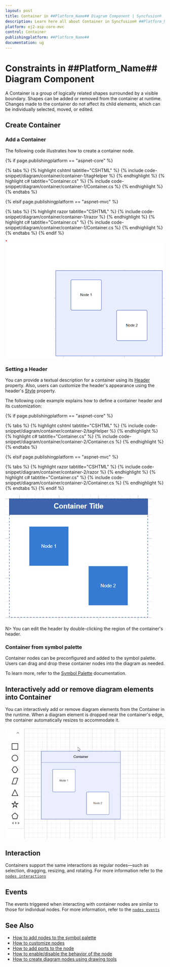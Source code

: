 ```yaml
---
layout: post
title: Container in ##Platform_Name## Diagram Component | Syncfusion®
description: Learn here all about Container in Syncfusion® ##Platform_Name## Diagram component of Syncfusion Essential® JS 2 and more.
platform: ej2-asp-core-mvc
control: Container
publishingplatform: ##Platform_Name##
documentation: ug
---
```


# Constraints in ##Platform_Name## Diagram Component

A Container is a group of logically related shapes surrounded by a visible boundary. Shapes can be added or removed from the container at runtime. Changes made to the container do not affect its child elements, which can be individually selected, moved, or edited.

## Create Container

### Add a Container

The following code illustrates how to create a container node.

{% if page.publishingplatform == "aspnet-core" %}

{% tabs %}
{% highlight cshtml tabtitle="CSHTML" %}
{% include code-snippet/diagram/container/container-1/tagHelper %}
{% endhighlight %}
{% highlight c# tabtitle="Container.cs" %}
{% include code-snippet/diagram/container/container-1/Container.cs %}
{% endhighlight %}
{% endtabs %}

{% elsif page.publishingplatform == "aspnet-mvc" %}

{% tabs %}
{% highlight razor tabtitle="CSHTML" %}
{% include code-snippet/diagram/container/container-1/razor %}
{% endhighlight %}
{% highlight c# tabtitle="Container.cs" %}
{% include code-snippet/diagram/container/container-1/Container.cs %}
{% endhighlight %}
{% endtabs %}
{% endif %}

![container-1](./images/container-1.png)

### Setting a Header

You can provide a textual description for a container using its [Header](https://help.syncfusion.com/cr/aspnetcore-js2/Syncfusion.EJ2.Diagrams.DiagramContainer.html#Syncfusion_EJ2_Diagrams_DiagramContainer_Header) property. Also, users can customize the header's appearance using the header's [Style](https://help.syncfusion.com/cr/aspnetcore-js2/Syncfusion.EJ2.Diagrams.DiagramHeader.html#Syncfusion_EJ2_Diagrams_DiagramHeader_Style) property.

The following code example explains how to define a container header and its customization:

{% if page.publishingplatform == "aspnet-core" %}

{% tabs %}
{% highlight cshtml tabtitle="CSHTML" %}
{% include code-snippet/diagram/container/container-2/tagHelper %}
{% endhighlight %}
{% highlight c# tabtitle="Container.cs" %}
{% include code-snippet/diagram/container/container-2/Container.cs %}
{% endhighlight %}
{% endtabs %}

{% elsif page.publishingplatform == "aspnet-mvc" %}

{% tabs %}
{% highlight razor tabtitle="CSHTML" %}
{% include code-snippet/diagram/container/container-2/razor %}
{% endhighlight %}
{% highlight c# tabtitle="Container.cs" %}
{% include code-snippet/diagram/container/container-2/Container.cs %}
{% endhighlight %}
{% endtabs %}
{% endif %}

![container-2](./images/container-2.png)

N> You can edit the header by double-clicking the region of the container's header.

### Container from symbol palette

Container nodes can be preconfigured and added to the symbol palette. Users can drag and drop these container nodes into the diagram as needed.

To learn more, refer to the [Symbol Palette](./symbol-palette) documentation.

## Interactively add or remove diagram elements into Container

You can interactively add or remove diagram elements from the Container in the runtime. When a diagram element is dropped near the container's edge, the container automatically resizes to accommodate it.

![Container](images/container.gif)

## Interaction

Containers support the same interactions as regular nodes—such as selection, dragging, resizing, and rotating. For more information refer to the [`nodes interactions`](./nodes)

## Events

The events triggered when interacting with container nodes are similar to those for individual nodes. For more information, refer to the [`nodes events`](./nodes)

## See Also

* [How to add nodes to the symbol palette](./symbol-palette)
* [How to customize nodes](./nodes)
* [How to add ports to the node](./ports)
* [How to enable/disable the behavior of the node](./constraints)
* [How to create diagram nodes using drawing tools](./tools)
